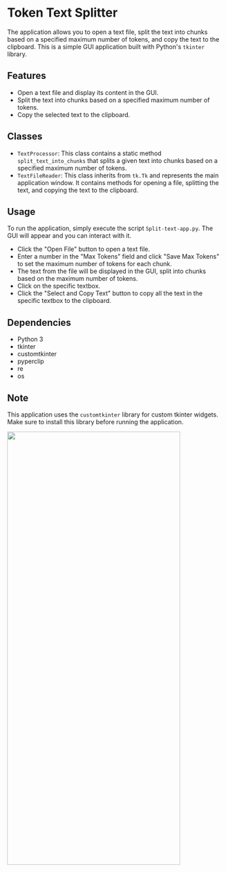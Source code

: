 
# Token Text Splitter

The application allows you to open a text file, split the text into chunks based on a specified maximum number of tokens, and copy the text to the clipboard. This is a simple GUI application built with Python's `tkinter` library. 

## Features

- Open a text file and display its content in the GUI.
- Split the text into chunks based on a specified maximum number of tokens.
- Copy the selected text to the clipboard.

## Classes

- `TextProcessor`: This class contains a static method `split_text_into_chunks` that splits a given text into chunks based on a specified maximum number of tokens.
- `TextFileReader`: This class inherits from `tk.Tk` and represents the main application window. It contains methods for opening a file, splitting the text, and copying the text to the clipboard.

## Usage

To run the application, simply execute the script `Split-text-app.py`. The GUI will appear and you can interact with it.

- Click the "Open File" button to open a text file.
- Enter a number in the "Max Tokens" field and click "Save Max Tokens" to set the maximum number of tokens for each chunk.
- The text from the file will be displayed in the GUI, split into chunks based on the maximum number of tokens.
- Click on the specific textbox.
- Click the "Select and Copy Text" button to copy all the text in the specific textbox to the clipboard.

## Dependencies

- Python 3
- tkinter
- customtkinter
- pyperclip
- re
- os

## Note

This application uses the `customtkinter` library for custom tkinter widgets. Make sure to install this library before running the application. 


<img src="https://github.com/withLinda/TokenTextSplitter/assets/82918531/15c19828-1595-459f-8b1e-e9551db2f040" width="400" height="1000"> 


